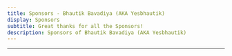 ```yaml
---
title: Sponsors - Bhautik Bavadiya (AKA Yesbhautik)
display: Sponsors
subtitle: Great thanks for all the Sponsors!
description: Sponsors of Bhautik Bavadiya (AKA Yesbhautik)
---
```


<!-- @layout-full-width -->

<div class="prose pb5 mx-auto" slide-enter slide-enter-2>
  <SponsorButtons />
  <hr>
</div>

<div slide-enter slide-enter-4>
  <SponsorsView />
</div>
